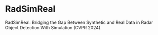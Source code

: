 # RadSimReal
RadSimReal: Bridging the Gap Between Synthetic and Real Data in Radar Object Detection With Simulation (CVPR 2024).
